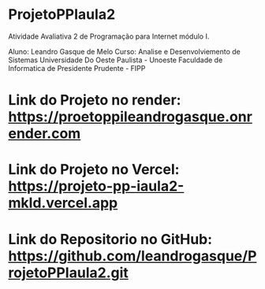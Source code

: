 # ProjetoPPIaula2

Atividade Avaliativa 2 de Programação para Internet módulo I.

Aluno: Leandro Gasque de Melo
Curso: Analise e Desenvolviemento de Sistemas
Universidade Do Oeste Paulista - Unoeste
Faculdade de Informatica de Presidente Prudente - FIPP


# Link do Projeto no render: https://proetoppileandrogasque.onrender.com

# Link do Projeto no Vercel: https://projeto-pp-iaula2-mkld.vercel.app

# Link do Repositorio no GitHub: https://github.com/leandrogasque/ProjetoPPIaula2.git